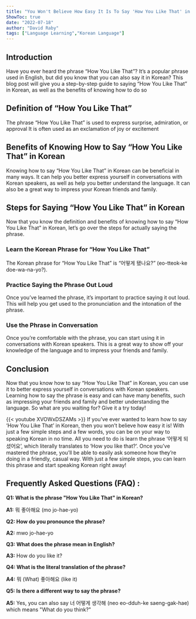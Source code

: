```yaml
---
title: "You Won't Believe How Easy It Is To Say 'How You Like That' in Korean!"
ShowToc: true 
date: "2022-07-18"
author: "David Raby" 
tags: ["Language Learning","Korean Language"]
---
```

## Introduction 
Have you ever heard the phrase “How You Like That”? It’s a popular phrase used in English, but did you know that you can also say it in Korean? This blog post will give you a step-by-step guide to saying “How You Like That” in Korean, as well as the benefits of knowing how to do so 

## Definition of “How You Like That”
The phrase “How You Like That” is used to express surprise, admiration, or approval It is often used as an exclamation of joy or excitement 

## Benefits of Knowing How to Say “How You Like That” in Korean
Knowing how to say “How You Like That” in Korean can be beneficial in many ways. It can help you better express yourself in conversations with Korean speakers, as well as help you better understand the language. It can also be a great way to impress your Korean friends and family. 

## Steps for Saying “How You Like That” in Korean
Now that you know the definition and benefits of knowing how to say “How You Like That” in Korean, let’s go over the steps for actually saying the phrase. 

### Learn the Korean Phrase for “How You Like That”
The Korean phrase for “How You Like That” is “어떻게 됐나요?” (eo-tteok-ke doe-wa-na-yo?). 

### Practice Saying the Phrase Out Loud
Once you’ve learned the phrase, it’s important to practice saying it out loud. This will help you get used to the pronunciation and the intonation of the phrase. 

### Use the Phrase in Conversation
Once you’re comfortable with the phrase, you can start using it in conversations with Korean speakers. This is a great way to show off your knowledge of the language and to impress your friends and family. 

## Conclusion
Now that you know how to say “How You Like That” in Korean, you can use it to better express yourself in conversations with Korean speakers. Learning how to say the phrase is easy and can have many benefits, such as impressing your friends and family and better understanding the language. So what are you waiting for? Give it a try today!

{{< youtube XVOWxDSZAMs >}} 
If you’ve ever wanted to learn how to say ‘How You Like That’ in Korean, then you won’t believe how easy it is! With just a few simple steps and a few words, you can be on your way to speaking Korean in no time. All you need to do is learn the phrase ‘어떻게 되셨어요’, which literally translates to ‘How you like that?’. Once you’ve mastered the phrase, you’ll be able to easily ask someone how they’re doing in a friendly, casual way. With just a few simple steps, you can learn this phrase and start speaking Korean right away!

## Frequently Asked Questions (FAQ) :
**Q1: What is the phrase "How You Like That" in Korean?**

**A1:** 뭐 좋아해요 (mo jo-hae-yo)

**Q2: How do you pronounce the phrase?**

**A2:**  mwo jo-hae-yo

**Q3: What does the phrase mean in English?**

**A3:** How do you like it?

**Q4: What is the literal translation of the phrase?**

**A4:** 뭐 (What) 좋아해요 (like it)

**Q5: Is there a different way to say the phrase?**

**A5:** Yes, you can also say 너 어떻게 생각해 (neo eo-dduh-ke saeng-gak-hae) which means "What do you think?"



